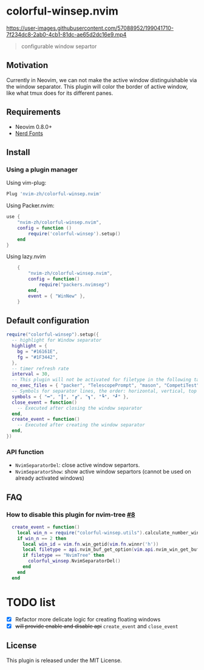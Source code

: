 # colorful-winsep.nvim

https://user-images.githubusercontent.com/57088952/199041710-7f234dc8-2ab0-4cb1-81dc-ae65d2dc16e9.mp4
> configurable window separtor

## Motivation

Currently in Neovim, we can not make the active window distinguishable via the window separator.
This plugin will color the border of active window, like what tmux does for its different panes.

## Requirements

+ Neovim 0.8.0+
+ [Nerd Fonts](https://www.nerdfonts.com/)

## Install
### Using a plugin manager

Using vim-plug:

```lua
Plug 'nvim-zh/colorful-winsep.nvim'
```

Using Packer.nvim:

```lua
use {
    "nvim-zh/colorful-winsep.nvim",
    config = function ()
        require('colorful-winsep').setup()
    end
}
```

Using lazy.nvim

```lua
	{
		"nvim-zh/colorful-winsep.nvim",
		config = function()
			require("packers.nvimsep")
		end,
		event = { "WinNew" },
	}
```

## Default configuration

```lua
require("colorful-winsep").setup({
  -- highlight for Window separator
  highlight = {
    bg = "#16161E",
    fg = "#1F3442",
  },
  -- timer refresh rate
  interval = 30,
  -- This plugin will not be activated for filetype in the following table.
  no_exec_files = { "packer", "TelescopePrompt", "mason", "CompetiTest", "NvimTree" },
  -- Symbols for separator lines, the order: horizontal, vertical, top left, top right, bottom left, bottom right.
  symbols = { "━", "┃", "┏", "┓", "┗", "┛" },
  close_event = function()
    -- Executed after closing the window separator
  end,
  create_event = function()
    -- Executed after creating the window separator
  end,
})
```

### API function

- `NvimSeparatorDel`: close active window separtors.
- `NvimSeparatorShow`: show active window separtors (cannot be used on already activated windows)

## FAQ

###  How to disable this plugin for nvim-tree [#8](https://github.com/nvim-zh/colorful-winsep.nvim/issues/8)

```lua
  create_event = function()
    local win_n = require("colorful-winsep.utils").calculate_number_windows()
    if win_n == 2 then
      local win_id = vim.fn.win_getid(vim.fn.winnr('h'))
      local filetype = api.nvim_buf_get_option(vim.api.nvim_win_get_buf(win_id), 'filetype')
      if filetype == "NvimTree" then
        colorful_winsep.NvimSeparatorDel()
      end
    end
  end
```

# TODO list

- [x] Refactor more delicate logic for creating floating windows
- [x] ~~will provide enable and disable api~~ `create_event` and `close_event`

## License

This plugin is released under the MIT License.
